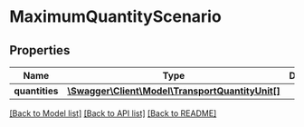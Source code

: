 # MaximumQuantityScenario

## Properties
Name | Type | Description | Notes
------------ | ------------- | ------------- | -------------
**quantities** | [**\Swagger\Client\Model\TransportQuantityUnit[]**](TransportQuantityUnit.md) |  | [optional] 

[[Back to Model list]](../../README.md#documentation-for-models) [[Back to API list]](../../README.md#documentation-for-api-endpoints) [[Back to README]](../../README.md)

